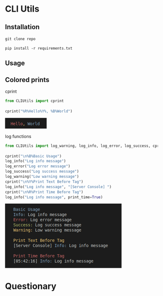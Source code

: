 CLI Utils
=========

Installation
-----

`git clone repo`

`pip install -r requirements.txt`

Usage
-----

Colored prints
--------------

cprint
```python
from CLIUtils import cprint

cprint("%R%Hello%Y%, %B%World")
```
![Cprint Output](Examples/colored_prints/1.png)

log functions

```python
from CLIUtils import log_warning, log_info, log_error, log_success, cprint

cprint("\n%B%Basic Usage")
log_info("Log info message")
log_error("Log error message")
log_success("Log success message")
log_warning("Low warning message")
cprint("\n%Y%Print Text Before Tag")
log_info("Log info message", "[Server Console] ")
cprint("\n%R%Print Time Before Tag")
log_info("Log info message", print_time=True)

```
![Log Function Output](Examples/colored_prints/2.png)

Questionary
===========
















